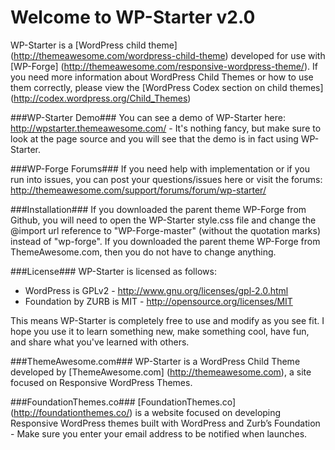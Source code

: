 Welcome to WP-Starter v2.0
====================
WP-Starter is a [WordPress child theme] (http://themeawesome.com/wordpress-child-theme) developed for use with [WP-Forge] (http://themeawesome.com/responsive-wordpress-theme/). If you need more information about WordPress Child Themes or how to use them correctly, please view the [WordPress Codex section on child themes] (http://codex.wordpress.org/Child_Themes)

###WP-Starter Demo###
You can see a demo of WP-Starter here: http://wpstarter.themeawesome.com/ - It's nothing fancy, but make sure to look at the page source and you will see that the demo is in fact using WP-Starter.

###WP-Forge Forums###
If you need help with implementation or if you run into issues, you can post your questions/issues here or visit the forums: http://themeawesome.com/support/forums/forum/wp-starter/

###Installation###
If you downloaded the parent theme WP-Forge from Github, you will need to open the WP-Starter style.css file and change the @import url reference to "WP-Forge-master" (without the quotation marks) instead of "wp-forge". If you downloaded the parent theme WP-Forge from ThemeAwesome.com, then you do not have to change anything.

###License###
WP-Starter is licensed as follows:
* WordPress is GPLv2 - http://www.gnu.org/licenses/gpl-2.0.html
* Foundation by ZURB is MIT - http://opensource.org/licenses/MIT

This means WP-Starter is completely free to use and modify as you see fit. I hope you use it to learn something new, make something cool, have fun, and share what you've learned with others.

###ThemeAwesome.com###
WP-Starter is a WordPress Child Theme developed by [ThemeAwesome.com] (http://themeawesome.com), a site focused on Responsive WordPress Themes.

###FoundationThemes.co###
[FoundationThemes.co] (http://foundationthemes.co/) is a website focused on developing Responsive WordPress themes built with WordPress and Zurb’s Foundation - Make sure you enter your email address to be notified when launches.

